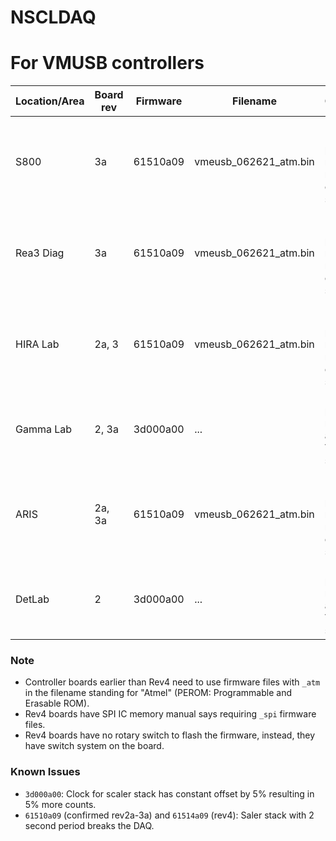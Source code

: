 # NSCLDAQ
# For VMUSB controllers

| Location/Area | Board rev | Firmware | Filename | Comments |
| --- | --- | --- | --- | --- |
| S800 | 3a | 61510a09 | vmeusb_062621_atm.bin | Issue with 2sec-periodic readout, no end event signal |
| Rea3 Diag | 3a | 61510a09 | vmeusb_062621_atm.bin | Issue with 2sec-periodic readout, no end event signal |
| HIRA Lab | 2a, 3 | 61510a09 | vmeusb_062621_atm.bin | Issue with 2sec-periodic readout, no end event signal |
| Gamma Lab | 2, 3a | 3d000a00 | ... | Issue with periodic readout affecting VME scalers |
| ARIS | 2a, 3a | 61510a09 | vmeusb_062621_atm.bin | Issue with 2sec-periodic readout, no end event signal |
| DetLab | 2 | 3d000a00 | ... | Issue with periodic readout affecting VME scalers |

### Note

- Controller boards earlier than Rev4 need to use firmware files with `_atm` in the filename standing for "Atmel" (PEROM: Programmable and Erasable ROM).
- Rev4 boards have SPI IC memory manual says requiring `_spi` firmware files.
- Rev4 boards have no rotary switch to flash the firmware, instead, they have switch system on the board.

### Known Issues

- `3d000a00`: Clock for scaler stack has constant offset by 5% resulting in 5% more counts.
- `61510a09` (confirmed rev2a-3a) and `61514a09` (rev4): Saler stack with 2 second period breaks the DAQ.
